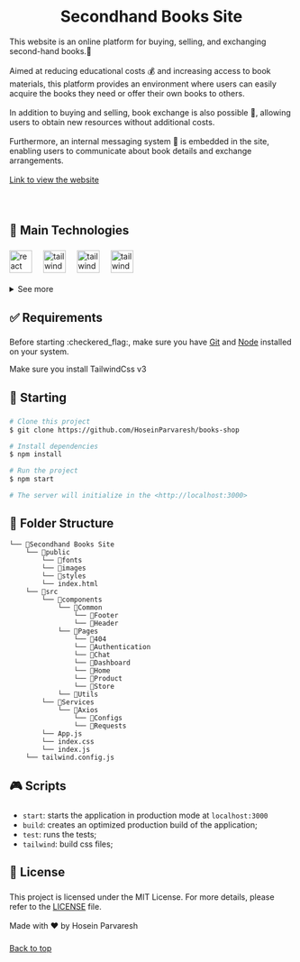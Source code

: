 <h1 align="center">Secondhand Books Site</h1>


<p align="left">This website is an online platform for buying, selling, and exchanging second-hand books.📖<br><br> Aimed at reducing educational costs 💰 and increasing access to book materials, this platform provides an environment where users can easily acquire the books they need or offer their own books to others. <br><br> In addition to buying and selling, book exchange is also possible 🔄, allowing users to obtain new resources without additional costs.<br><br> Furthermore, an internal messaging system 💬 is embedded in the site, enabling users to communicate about book details and exchange arrangements.<br><br>
<a href="https://book-one-omega.vercel.app/">Link to view the website</a></p>


###


<br clear="both">


###

<h2 align="left">🚀 Main Technologies</h2>

###

<div align="left">
  <a href="https://react.dev/"><img src="https://cdn.jsdelivr.net/gh/devicons/devicon/icons/react/react-original.svg" height="40" alt="react logo"  /></a>
  <img width="12" />
  <a href="https://tailwindcss.com/"><img src="https://skillicons.dev/icons?i=tailwind" height="40" alt="tailwindcss logo"  /></a>
  <img width="12" />
  <a href="https://swiperjs.com/"><img src="https://swiperjs.com/images/swiper-logo.svg" height="40" alt="tailwindcss logo"  /></a>
  <img width="12" />
  <a href="https://reactrouter.com/"><img src="https://reactrouter.com/_brand/React%20Router%20Brand%20Assets/React%20Router%20Logo/Dark.svg" height="40" alt="tailwindcss logo"  /></a>
</div>
<br clear="both">
<details>
  <summary>See more</summary>

  ###
  * [json Server](https://www.npmjs.com/package/json-server)
  * [Axios](https://styled-icons.js.org)
  * [React Hot Toast](https://github.com/morajabi/styled-media-query)
  * [React Loading Indicators](https://react-loading-indicators.netlify.app/)
  * [React Date Object](https://shahabyazdi.github.io/react-date-object/)
  * [validator](https://www.npmjs.com/package/validator)
  
</details>

###

<h2 align="left">✅ Requirements</h2>

###

<p align="left">Before starting :checkered_flag:, make sure you have <a href="https://git-scm.com">Git</a> and <a href="https://nodejs.org/en/">Node</a> installed on your system.</p>
<p align="left">Make sure you install TailwindCss v3 </p>

###

<h2 align="left">🏁 Starting</h2>

###
```bash
# Clone this project
$ git clone https://github.com/HoseinParvaresh/books-shop

# Install dependencies
$ npm install

# Run the project
$ npm start

# The server will initialize in the <http://localhost:3000>
```
###

<h2 align="left">📁 Folder Structure </h2>

```
└── 📁Secondhand Books Site
    └── 📁public
        └── 📁fonts
        └── 📁images
        └── 📁styles
        └── index.html
    └── 📁src
        └── 📁components
            └── 📁Common
                └── 📁Footer
                └── 📁Header
            └── 📁Pages
                └── 📁404
                └── 📁Authentication
                └── 📁Chat
                └── 📁Dashboard
                └── 📁Home
                └── 📁Product
                └── 📁Store
            └── 📁Utils
        └── 📁Services
            └── 📁Axios
                └── 📁Configs
                └── 📁Requests
        └── App.js
        └── index.css
        └── index.js
    └── tailwind.config.js
```

<h2 align="left">🎮 Scripts</h2>

###
  - `start`: starts the application in production mode at `localhost:3000`
  - `build`: creates an optimized production build of the application;
  - `test`: runs the tests;
  - `tailwind`: build css files;

###

<h2 align="left">📝 License</h2>

###

<p align="left">This project is licensed under the MIT License. For more details, please refer to the <a href="https://github.com/maurodesouza/profile-readme-generator/blob/main/LICENSE.md">LICENSE</a> file.<br><br>Made with ❤️ by Hosein Parvaresh</p>

###
<a href="#top">Back to top</a>
###
